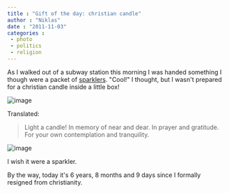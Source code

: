 ```yaml
---
title : "Gift of the day: christian candle"
author : "Niklas"
date : "2011-11-03"
categories : 
 - photo
 - politics
 - religion
---
```


As I walked out of a subway station this morning I was handed something I though were a packet of [sparklers](http://upload.wikimedia.org/wikipedia/commons/7/78/Sparkler.JPG). "Cool!" I thought, but I wasn't prepared for a christian candle inside a little box!

![image](https://niklasblog.com/wp-content/wpid-2011-11-03-08.10.06-1.jpg)

Translated:

> Light a candle! In memory of near and dear. In prayer and gratitude. For your own contemplation and tranquility.

![image](https://niklasblog.com/wp-content/wpid-2011-11-03-08.10.18-1.jpg)

I wish it were a sparkler.

By the way, today it's 6 years, 8 months and 9 days since I formally resigned from christianity.

